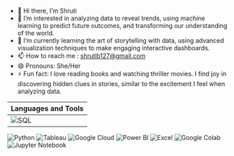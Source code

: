 - 👋 Hi there, I’m Shruti
- 👀 I’m interested in analyzing data to reveal trends, using machine learning
 to predict future outcomes, and transforming our understanding of the world.
- 🌱 I’m currently learning the art of storytelling with data, using advanced visualization techniques to make engaging interactive dashboards.
- 📫 How to reach me : shrutib127@gmail.com
- 😄 Pronouns: She/Her
- ⚡ Fun fact: I love reading books and watching thriller movies. I find joy in discovering hidden clues in stories, similar to the excitement I feel when analyzing data.

<!---
shrub127/shrub127 is a ✨ special ✨ repository because its `README.md` (this file) appears on your GitHub profile.
You can click the Preview link to take a look at your changes.
--->

<!-- Banner Image and Languages and Tools -->
| Languages and Tools |
| --- |
| ![SQL](https://img.shields.io/badge/SQL-336791?style=for-the-badge&logo=postgresql&logoColor=white) 
  ![Python](https://img.shields.io/badge/Python-3670A0?style=for-the-badge&logo=python&logoColor=ffdd54) 
  ![Tableau](https://img.shields.io/badge/Tableau-E97627?style=for-the-badge&logo=tableau&logoColor=white) 
  ![Google Cloud](https://img.shields.io/badge/Google%20Cloud-4285F4?style=for-the-badge&logo=google-cloud&logoColor=white) 
  ![Power BI](https://img.shields.io/badge/Power%20BI-F2C811?style=for-the-badge&logo=powerbi&logoColor=black) 
  ![Excel](https://img.shields.io/badge/Excel-217346?style=for-the-badge&logo=microsoft-excel&logoColor=white) 
  ![Google Colab](https://img.shields.io/badge/Google%20Colab-F9AB00?style=for-the-badge&logo=google-colab&logoColor=black) 
  ![Jupyter Notebook](https://img.shields.io/badge/Jupyter%20Notebook-F37626?style=for-the-badge&logo=jupyter&logoColor=white)
